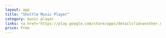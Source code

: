 ```yaml
---
layout: app
title: "Shuttle Music Player"
category: music player
links: <a href="https://play.google.com/store/apps/details?id=another.music.player&hl=en">Play Store</a>
price: Free
---
```

